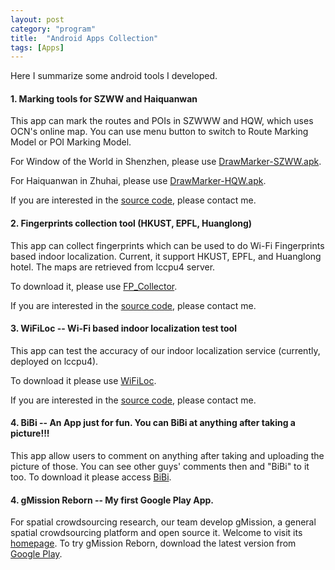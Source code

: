 ```yaml
---
layout: post
category: "program"
title:  "Android Apps Collection"
tags: [Apps]
---
```

Here I summarize some android tools I developed.

#### 1. Marking tools for SZWW and Haiquanwan

This app can mark the routes and POIs in SZWWW and HQW, which uses OCN's online map. You can use menu button to switch to Route Marking Model or POI Marking Model.

For Window of the World in Shenzhen, please use [DrawMarker-SZWW.apk](http://haidaoxiaofei.me/d/DrawMarker-SZWW.apk).

For Haiquanwan in Zhuhai, please use [DrawMarker-HQW.apk](http://haidaoxiaofei.me/d/DrawMarker-HQW.apk).

If you are interested in the [source code](https://bitbucket.org/haidaoxiaofei/drawmarker), please contact me.


#### 2. Fingerprints collection tool (HKUST, EPFL, Huanglong)

This app can collect fingerprints which can be used to do Wi-Fi Fingerprints based indoor localization. Current, it support HKUST, EPFL, and Huanglong hotel. The maps are retrieved from lccpu4 server.

To download it, please use [FP_Collector](http://haidaoxiaofei.me/d/FP_Collector.apk).

If you are interested in the [source code](https://bitbucket.org/haidaoxiaofei/markerdraw), please contact me.

#### 3. WiFiLoc -- Wi-Fi based indoor localization test tool

This app can test the accuracy of our indoor localization service (currently, deployed on lccpu4).

To download it please use [WiFiLoc](http://haidaoxiaofei.me/d/WiFiLoc.apk).

If you are interested in the [source code](https://bitbucket.org/haidaoxiaofei/wifilocalization), please contact me.


#### 4. BiBi -- An App just for fun. You can BiBi at anything after taking a picture!!!
This app allow users to comment on anything after taking and uploading the picture of those. You can see other guys' comments then and "BiBi" to it too.
To download it please access [BiBi](http://haidaoxiaofei.me/d/bibi.apk).

#### 4. gMission Reborn -- My first Google Play App.

For spatial crowdsourcing research, our team develop gMission, a general spatial crowdsourcing platform and open source it. Welcome to visit its [homepage](gmission.github.io).
To try gMission Reborn, download the latest version from [Google Play](https://play.google.com/store/apps/details?id=hk.ust.gmission&hl=en).
